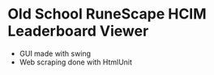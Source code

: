 # Old School RuneScape HCIM Leaderboard Viewer
* GUI made with swing
* Web scraping done with HtmlUnit

